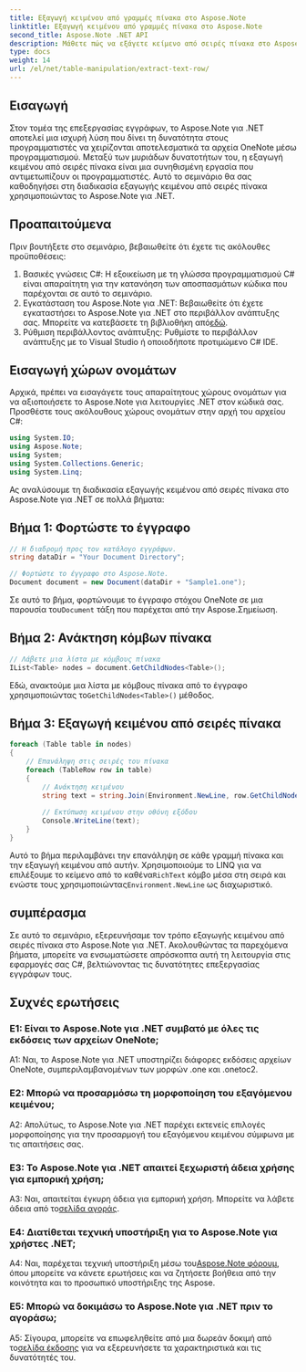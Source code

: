 ```yaml
---
title: Εξαγωγή κειμένου από γραμμές πίνακα στο Aspose.Note
linktitle: Εξαγωγή κειμένου από γραμμές πίνακα στο Aspose.Note
second_title: Aspose.Note .NET API
description: Μάθετε πώς να εξάγετε κείμενο από σειρές πίνακα στο Aspose.Note για .NET με αυτόν τον περιεκτικό οδηγό.
type: docs
weight: 14
url: /el/net/table-manipulation/extract-text-row/
---
```

## Εισαγωγή

Στον τομέα της επεξεργασίας εγγράφων, το Aspose.Note για .NET αποτελεί μια ισχυρή λύση που δίνει τη δυνατότητα στους προγραμματιστές να χειρίζονται αποτελεσματικά τα αρχεία OneNote μέσω προγραμματισμού. Μεταξύ των μυριάδων δυνατοτήτων του, η εξαγωγή κειμένου από σειρές πίνακα είναι μια συνηθισμένη εργασία που αντιμετωπίζουν οι προγραμματιστές. Αυτό το σεμινάριο θα σας καθοδηγήσει στη διαδικασία εξαγωγής κειμένου από σειρές πίνακα χρησιμοποιώντας το Aspose.Note για .NET.

## Προαπαιτούμενα

Πριν βουτήξετε στο σεμινάριο, βεβαιωθείτε ότι έχετε τις ακόλουθες προϋποθέσεις:

1. Βασικές γνώσεις C#: Η εξοικείωση με τη γλώσσα προγραμματισμού C# είναι απαραίτητη για την κατανόηση των αποσπασμάτων κώδικα που παρέχονται σε αυτό το σεμινάριο.
2.  Εγκατάσταση του Aspose.Note για .NET: Βεβαιωθείτε ότι έχετε εγκαταστήσει το Aspose.Note για .NET στο περιβάλλον ανάπτυξης σας. Μπορείτε να κατεβάσετε τη βιβλιοθήκη από[εδώ](https://releases.aspose.com/note/net/).
3. Ρύθμιση περιβάλλοντος ανάπτυξης: Ρυθμίστε το περιβάλλον ανάπτυξης με το Visual Studio ή οποιοδήποτε προτιμώμενο C# IDE.

## Εισαγωγή χώρων ονομάτων

Αρχικά, πρέπει να εισαγάγετε τους απαραίτητους χώρους ονομάτων για να αξιοποιήσετε το Aspose.Note για λειτουργίες .NET στον κώδικά σας. Προσθέστε τους ακόλουθους χώρους ονομάτων στην αρχή του αρχείου C#:

```csharp
using System.IO;
using Aspose.Note;
using System;
using System.Collections.Generic;
using System.Linq;
```

Ας αναλύσουμε τη διαδικασία εξαγωγής κειμένου από σειρές πίνακα στο Aspose.Note για .NET σε πολλά βήματα:

## Βήμα 1: Φορτώστε το έγγραφο

```csharp
// Η διαδρομή προς τον κατάλογο εγγράφων.
string dataDir = "Your Document Directory";

// Φορτώστε το έγγραφο στο Aspose.Note.
Document document = new Document(dataDir + "Sample1.one");
```

 Σε αυτό το βήμα, φορτώνουμε το έγγραφο στόχου OneNote σε μια παρουσία του`Document` τάξη που παρέχεται από την Aspose.Σημείωση.

## Βήμα 2: Ανάκτηση κόμβων πίνακα

```csharp
// Λάβετε μια λίστα με κόμβους πίνακα
IList<Table> nodes = document.GetChildNodes<Table>();
```

 Εδώ, ανακτούμε μια λίστα με κόμβους πίνακα από το έγγραφο χρησιμοποιώντας το`GetChildNodes<Table>()` μέθοδος.

## Βήμα 3: Εξαγωγή κειμένου από σειρές πίνακα

```csharp
foreach (Table table in nodes)
{
	// Επανάληψη στις σειρές του πίνακα
	foreach (TableRow row in table)
	{
		// Ανάκτηση κειμένου
		string text = string.Join(Environment.NewLine, row.GetChildNodes<RichText>().Select(e => e.Text)) + Environment.NewLine;
   
		// Εκτύπωση κειμένου στην οθόνη εξόδου
		Console.WriteLine(text);
	}
}
```

 Αυτό το βήμα περιλαμβάνει την επανάληψη σε κάθε γραμμή πίνακα και την εξαγωγή κειμένου από αυτήν. Χρησιμοποιούμε το LINQ για να επιλέξουμε το κείμενο από το καθένα`RichText` κόμβο μέσα στη σειρά και ενώστε τους χρησιμοποιώντας`Environment.NewLine` ως διαχωριστικό.

## συμπέρασμα

Σε αυτό το σεμινάριο, εξερευνήσαμε τον τρόπο εξαγωγής κειμένου από σειρές πίνακα στο Aspose.Note για .NET. Ακολουθώντας τα παρεχόμενα βήματα, μπορείτε να ενσωματώσετε απρόσκοπτα αυτή τη λειτουργία στις εφαρμογές σας C#, βελτιώνοντας τις δυνατότητες επεξεργασίας εγγράφων τους.

## Συχνές ερωτήσεις

### Ε1: Είναι το Aspose.Note για .NET συμβατό με όλες τις εκδόσεις των αρχείων OneNote;

A1: Ναι, το Aspose.Note για .NET υποστηρίζει διάφορες εκδόσεις αρχείων OneNote, συμπεριλαμβανομένων των μορφών .one και .onetoc2.

### Ε2: Μπορώ να προσαρμόσω τη μορφοποίηση του εξαγόμενου κειμένου;

A2: Απολύτως, το Aspose.Note για .NET παρέχει εκτενείς επιλογές μορφοποίησης για την προσαρμογή του εξαγόμενου κειμένου σύμφωνα με τις απαιτήσεις σας.

### Ε3: Το Aspose.Note για .NET απαιτεί ξεχωριστή άδεια χρήσης για εμπορική χρήση;

 A3: Ναι, απαιτείται έγκυρη άδεια για εμπορική χρήση. Μπορείτε να λάβετε άδεια από το[σελίδα αγοράς](https://purchase.aspose.com/buy).

### Ε4: Διατίθεται τεχνική υποστήριξη για το Aspose.Note για χρήστες .NET;

 A4: Ναι, παρέχεται τεχνική υποστήριξη μέσω του[Aspose.Note φόρουμ](https://forum.aspose.com/c/note/28), όπου μπορείτε να κάνετε ερωτήσεις και να ζητήσετε βοήθεια από την κοινότητα και το προσωπικό υποστήριξης της Aspose.

### Ε5: Μπορώ να δοκιμάσω το Aspose.Note για .NET πριν το αγοράσω;

 A5: Σίγουρα, μπορείτε να επωφεληθείτε από μια δωρεάν δοκιμή από το[σελίδα έκδοσης](https://releases.aspose.com/) για να εξερευνήσετε τα χαρακτηριστικά και τις δυνατότητές του.